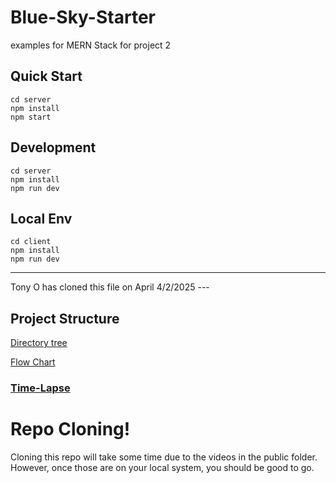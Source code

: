 # Blue-Sky-Starter

examples for MERN Stack for project 2

## Quick Start

```
cd server
npm install
npm start
```

## Development

```
cd server
npm install
npm run dev
```

## Local Env

```
cd client
npm install
npm run dev
```

---

Tony O has cloned this file on April 4/2/2025 ---

## Project Structure

[Directory tree](./tree.txt)

[Flow Chart](flowChart.md)

### [Time-Lapse](timeLapse.md)

# Repo Cloning!
Cloning this repo will take some time due to the videos in the public folder.  However, once those are on your local system, you should be good to go.